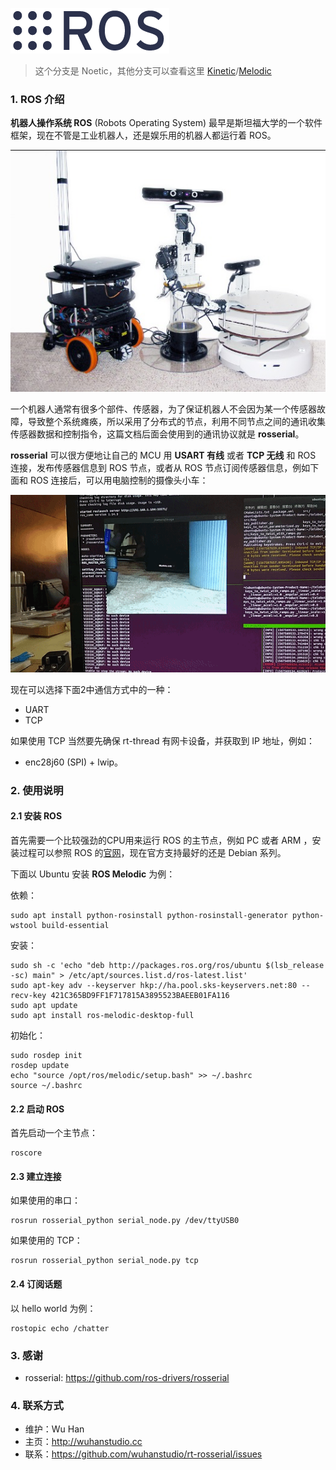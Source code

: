 ![](doc/rosorg.png)

> 这个分支是 Noetic，其他分支可以查看这里 [Kinetic](https://github.com/wuhanstudio/rt-rosserial/tree/kinetic)/[Melodic](https://github.com/wuhanstudio/rt-rosserial/tree/melodic)

### 1. ROS 介绍
**机器人操作系统 ROS** (Robots Operating System) 最早是斯坦福大学的一个软件框架，现在不管是工业机器人，还是娱乐用的机器人都运行着 ROS。

![robots](doc/ros.png)

一个机器人通常有很多个部件、传感器，为了保证机器人不会因为某一个传感器故障，导致整个系统瘫痪，所以采用了分布式的节点，利用不同节点之间的通讯收集传感器数据和控制指令，这篇文档后面会使用到的通讯协议就是 **rosserial**。

**rosserial** 可以很方便地让自己的 MCU 用 **USART 有线** 或者 **TCP 无线**  和 ROS 连接，发布传感器信息到 ROS 节点，或者从 ROS 节点订阅传感器信息，例如下面和 ROS 连接后，可以用电脑控制的摄像头小车：

![ros car](doc/ros.gif)

现在可以选择下面2中通信方式中的一种：

- UART
- TCP 

如果使用 TCP 当然要先确保 rt-thread 有网卡设备，并获取到 IP 地址，例如：

- enc28j60 (SPI) + lwip。


### 2. 使用说明

#### 2.1 安装 ROS

首先需要一个比较强劲的CPU用来运行 ROS 的主节点，例如 PC 或者 ARM ，安装过程可以参照 ROS 的[官网](http://wiki.ros.org/ROS/Installation)，现在官方支持最好的还是 Debian 系列。

下面以 Ubuntu 安装 **ROS Melodic** 为例：

依赖：

	sudo apt install python-rosinstall python-rosinstall-generator python-wstool build-essential

安装：  

	sudo sh -c 'echo "deb http://packages.ros.org/ros/ubuntu $(lsb_release -sc) main" > /etc/apt/sources.list.d/ros-latest.list'
	sudo apt-key adv --keyserver hkp://ha.pool.sks-keyservers.net:80 --recv-key 421C365BD9FF1F717815A3895523BAEEB01FA116
	sudo apt update
	sudo apt install ros-melodic-desktop-full

初始化： 

	sudo rosdep init
	rosdep update
	echo "source /opt/ros/melodic/setup.bash" >> ~/.bashrc
	source ~/.bashrc

#### 2.2 启动 ROS

首先启动一个主节点：

	roscore

#### 2.3 建立连接

如果使用的串口：

	rosrun rosserial_python serial_node.py /dev/ttyUSB0

如果使用的 TCP：

	rosrun rosserial_python serial_node.py tcp

#### 2.4 订阅话题

以 hello world 为例：

	rostopic echo /chatter


### 3. 感谢

- rosserial: https://github.com/ros-drivers/rosserial

### 4. 联系方式

* 维护：Wu Han
* 主页：http://wuhanstudio.cc
* 联系：https://github.com/wuhanstudio/rt-rosserial/issues

